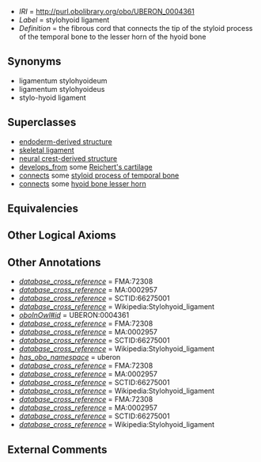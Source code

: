 * *IRI* = http://purl.obolibrary.org/obo/UBERON_0004361
 * *Label* = stylohyoid ligament
 * *Definition* = the fibrous cord that connects the tip of the styloid process of the temporal bone to the lesser horn of the hyoid bone

## Synonyms

 * ligamentum stylohyoideum
 * ligamentum stylohyoideus
 * stylo-hyoid ligament

## Superclasses

 * [endoderm-derived structure](../../UBERON/19/UBERON_0004119.md)
 * [skeletal ligament](../../UBERON/46/UBERON_0008846.md)
 * [neural crest-derived structure](../../UBERON/13/UBERON_0010313.md)
 * [develops_from](../../RO/02/RO_0002202.md) some [Reichert's cartilage](../../UBERON/68/UBERON_0004368.md)
 * [connects](../../ts/core#connects.md) some [styloid process of temporal bone](../../UBERON/60/UBERON_0003960.md)
 * [connects](../../ts/core#connects.md) some [hyoid bone lesser horn](../../UBERON/98/UBERON_0003998.md)

## Equivalencies


## Other Logical Axioms


## Other Annotations

 * *[database_cross_reference](../../ef/oboInOwl#hasDbXref.md)* = FMA:72308
 * *[database_cross_reference](../../ef/oboInOwl#hasDbXref.md)* = MA:0002957
 * *[database_cross_reference](../../ef/oboInOwl#hasDbXref.md)* = SCTID:66275001
 * *[database_cross_reference](../../ef/oboInOwl#hasDbXref.md)* = Wikipedia:Stylohyoid_ligament
 * *[oboInOwl#id](../../id/oboInOwl#id.md)* = UBERON:0004361
 * *[database_cross_reference](../../ef/oboInOwl#hasDbXref.md)* = FMA:72308
 * *[database_cross_reference](../../ef/oboInOwl#hasDbXref.md)* = MA:0002957
 * *[database_cross_reference](../../ef/oboInOwl#hasDbXref.md)* = SCTID:66275001
 * *[database_cross_reference](../../ef/oboInOwl#hasDbXref.md)* = Wikipedia:Stylohyoid_ligament
 * *[has_obo_namespace](../../ce/oboInOwl#hasOBONamespace.md)* = uberon
 * *[database_cross_reference](../../ef/oboInOwl#hasDbXref.md)* = FMA:72308
 * *[database_cross_reference](../../ef/oboInOwl#hasDbXref.md)* = MA:0002957
 * *[database_cross_reference](../../ef/oboInOwl#hasDbXref.md)* = SCTID:66275001
 * *[database_cross_reference](../../ef/oboInOwl#hasDbXref.md)* = Wikipedia:Stylohyoid_ligament
 * *[database_cross_reference](../../ef/oboInOwl#hasDbXref.md)* = FMA:72308
 * *[database_cross_reference](../../ef/oboInOwl#hasDbXref.md)* = MA:0002957
 * *[database_cross_reference](../../ef/oboInOwl#hasDbXref.md)* = SCTID:66275001
 * *[database_cross_reference](../../ef/oboInOwl#hasDbXref.md)* = Wikipedia:Stylohyoid_ligament

## External Comments

